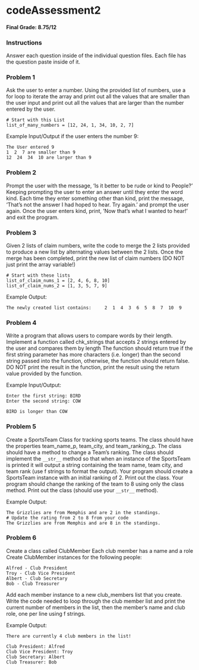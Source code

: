 # codeAssessment2
#### Final Grade: 8.75/12
### Instructions
Answer each question inside of the individual question files. Each file has the question paste inside of it.

### Problem 1
Ask the user to enter a number. 
Using the provided list of numbers, use a for loop to iterate the array and print out all the values that are smaller than the user input and print out all the values that are larger than the number entered by the user.

```
# Start with this List
list_of_many_numbers = [12, 24, 1, 34, 10, 2, 7]
```
Example Input/Output if the user enters the number 9:
```
The User entered 9
1  2  7 are smaller than 9
12  24  34  10 are larger than 9
```
### Problem 2
Prompt the user with the message, ‘Is it better to be rude or kind to People?’ 
Keeping prompting the user to enter an answer until they enter the word kind. 
Each time they enter something other than kind, print the message, ‘That’s not the answer I had hoped to hear. Try again.’ and prompt the user again.
Once the user enters kind, print, ’Now that’s what I wanted to hear!’ and exit the program.

### Problem 3
Given 2 lists of claim numbers, write the code to merge the 2 lists provided to produce a new list by alternating values between the 2 lists. Once the merge has been completed, print the new list of claim numbers (DO NOT just print the array variable!)
```
# Start with these lists
list_of_claim_nums_1 = [2, 4, 6, 8, 10]
list_of_claim_nums_2 = [1, 3, 5, 7, 9]
```
Example Output:
```
The newly created list contains:     2  1  4  3  6  5  8  7  10  9
```
### Problem 4
Write a program that allows users to compare words by their length. Implement a function called chk_strings that accepts 2 strings entered by the user and compares them by length
The function should return true if the first string parameter has more characters (i.e. longer) than the second string passed into the function, otherwise, the function should return false.
DO NOT print the result in the function, print the result using the return value provided by the function. 

Example Input/Output:
```
Enter the first string: BIRD
Enter the second string: COW

BIRD is longer than COW
```
### Problem 5
Create a SportsTeam Class for tracking sports teams. The class should have the properties team_name_p, team_city, and team_ranking_p.
The class should have a method to change a Team’s ranking. 
The class should implement the ```__str__``` method so that when an instance of the SportsTeam is printed it will output a string containing the team name, team city, and team rank (use f strings to format the output).
Your program should create a SportsTeam instance with an initial ranking of 2.
Print out the class.
Your program should change the ranking of the team to 8 using only the class method.
Print out the class (should use your ```__str__``` method).


Example Output:
```
The Grizzlies are from Memphis and are 2 in the standings.
# Update the rating from 2 to 8 from your code
The Grizzlies are from Memphis and are 8 in the standings.
```
### Problem 6
Create a class called ClubMember 
Each club member has a name and a role  
Create ClubMember instances for the following people:
```
Alfred - Club President
Troy - Club Vice President
Albert - Club Secretary
Bob - Club Treasurer
```
Add each member instance to a new club_members list that you create.
Write the code needed to loop through the club member list and print the current number of members in the list, then the member’s name and club role, one per line using f strings.

Example Output:
```
There are currently 4 club members in the list!

Club President: Alfred
Club Vice President: Troy
Club Secretary: Albert
Club Treasurer: Bob
```

